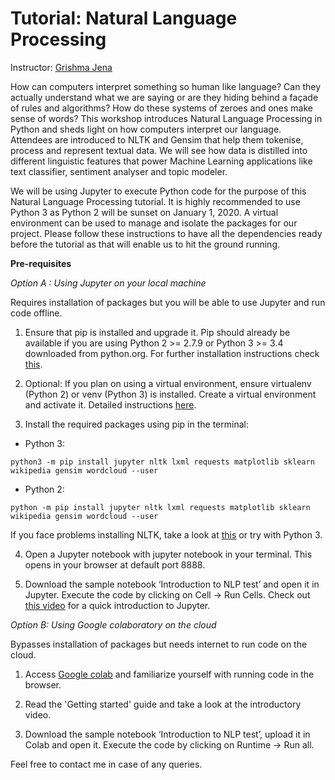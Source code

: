 # Tutorial: Natural Language Processing
Instructor: [Grishma Jena](https://gjena.github.io)

How can computers interpret something so human like language? Can they actually understand what we are saying or are they hiding behind a façade of rules and algorithms? How do these systems of zeroes and ones make sense of words? This workshop introduces Natural Language Processing in Python and sheds light on how computers interpret our language. Attendees are introduced to NLTK and Gensim that help them tokenise, process and represent textual data. We will see how data is distilled into different linguistic features that power Machine Learning applications like text classifier, sentiment analyser and topic modeler.

We will be using Jupyter to execute Python code for the purpose of this Natural Language Processing tutorial. It is highly recommended to use Python 3 as Python 2 will be sunset on January 1, 2020. A virtual environment can be used to manage and isolate the packages for our project. Please follow these instructions to have all the dependencies ready before the tutorial as that will enable us to hit the ground running.

__Pre-requisites__

*Option A : Using Jupyter on your local machine*

Requires installation of packages but you will be able to use Jupyter and run code offline.
1. Ensure that pip is installed and upgrade it. Pip should already be available if you are using Python 2 >= 2.7.9 or Python 3 >= 3.4 downloaded from python.org. For further installation instructions check [this](https://pip.pypa.io/en/stable/installing/).

2. Optional: If you plan on using a virtual environment, ensure virtualenv (Python 2) or venv (Python 3) is installed. Create a virtual environment and activate it. Detailed instructions [here](https://packaging.python.org/guides/installing-using-pip-and-virtual-environments/).

3. Install the required packages using pip in the terminal:

  * Python 3: 

```
python3 -m pip install jupyter nltk lxml requests matplotlib sklearn
wikipedia gensim wordcloud --user
```

  * Python 2: 
```
python -m pip install jupyter nltk lxml requests matplotlib sklearn
wikipedia gensim wordcloud --user
```
If you face problems installing NLTK, take a look at [this](https://www.nltk.org/install.html) or try with Python 3.

4. Open a Jupyter notebook with jupyter notebook in your terminal. This opens in your browser at default port 8888.

5. Download the sample notebook ‘Introduction to NLP test’ and open it in Jupyter. Execute the code by clicking on Cell -> Run Cells. Check out [this video](https://www.youtube.com/watch?v=jZ952vChhuI) for a quick introduction to Jupyter.

*Option B: Using Google colaboratory on the cloud*

Bypasses installation of packages but needs internet to run code on the cloud. 

1. Access [Google colab](https://colab.research.google.com/notebooks/welcome.ipynb) and familiarize yourself with running code in the browser.

2. Read the 'Getting started' guide and take a look at the introductory video.

3. Download the sample notebook ‘Introduction to NLP test’, upload it in Colab and open it. Execute the 
code by clicking on Runtime -> Run all.

Feel free to contact me in case of any queries.

